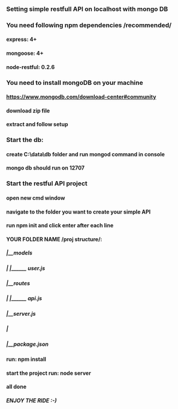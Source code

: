 ### Setting simple restfull API on localhost with mongo DB

### You need following npm dependencies /recommended/

#### express: 4+
#### mongoose: 4+
#### node-restful: 0.2.6

### You need to install mongoDB on your machine

#### https://www.mongodb.com/download-center#community
#### download zip file 
#### extract and follow setup

### Start the db:

#### create C:\data\db folder and run mongod command in console
#### mongo db should run on 12707 

### Start the restful API project
#### open new cmd window
#### navigate to the folder you want to create your simple API
#### run npm init and click enter after each line

#### YOUR FOLDER NAME /proj structure/:

#####  |__models
#####  |     |______ user.js
#####  |__routes
#####  |     |______ api.js
#####  |__server.js
#####  |
#####  |__package.json

#### run: npm install

#### start the project run: node server

#### all done 

##### ENJOY THE RIDE :-)
